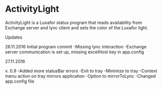 # ActivityLight

ActivityLight is a Luxafor status program that reads availability from Exchange server and lync client and sets the color of the Luxafor light.


Updates

26.11.2016
Initial program commit
-Missing lync interaction
-Exchange server communication is set up, missing excelHost key in app.config

27.11.2016

v. 0.9
-Added more statusBar errors
-Exit to tray
-Minimize to tray
-Context menu action on tray mirrors application
-Option to mirrorToLync
-Changed app.config file
